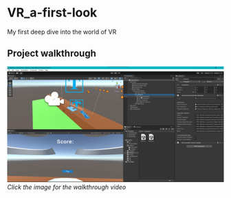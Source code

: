 # VR_a-first-look
My first deep dive into the world of VR

## Project walkthrough
[![thumbnail](Readme-Images/Thumbnail.png)](https://youtu.be/IZ4QOLYlx0g?si=QyIUr9h71HdLu0zH)  
*Click the image for the walkthrough video*